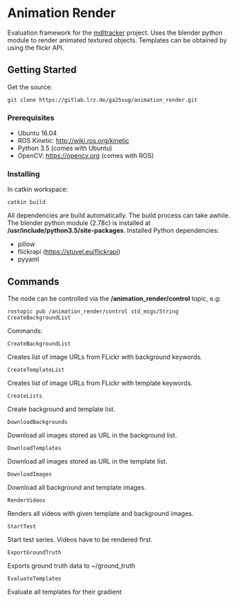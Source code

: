 # Animation Render

Evaluation framework for the [mdltracker](https://gitlab.lrz.de/ga25vug/mdltracker) project.
Uses the blender python module to render animated textured objects.
Templates can be obtained by using the flickr API.

## Getting Started
Get the source:
```
git clone https://gitlab.lrz.de/ga25vug/animation_render.git
```

### Prerequisites

- Ubuntu 16.04
- ROS Kinetic: http://wiki.ros.org/kinetic
- Python 3.5 (comes with Ubuntu)
- OpenCV: https://opencv.org (comes with ROS)

### Installing

In catkin workspace:
```
catkin build
```
All dependencies are build automatically.
The build process can take awhile.
The blender python module (2.78c) is installed at **/usr/include/python3.5/site-packages**.
Installed Python dependencies:
- pillow
- flickrapi (https://stuvel.eu/flickrapi)
- pyyaml

## Commands
The node can be controlled via the **/animation_render/control** topic, e.g:
```
rostopic pub /animation_render/control std_msgs/String CreateBackgroundList
```
Commands:
```
CreateBackgroundList
```
Creates list of image URLs from FLickr with background keywords.
```
CreateTemplateList
```
Creates list of image URLs from FLickr with template keywords.
```
CreateLists
```
Create background and template list.
```
DownloadBackgrounds
```
Download all images stored as URL in the background list.
```
DownloadTemplates
```
Download all images stored as URL in the template list.
```
DownloadImages
```
Download all background and template images.
```
RenderVideos
```
Renders all videos with given template and background images.
```
StartTest
```
Start test series. Videos have to be rendered first.
```
ExportGroundTruth
```
Exports ground truth data to ~/ground_truth
```
EvaluateTemplates
```
Evaluate all templates for their gradient